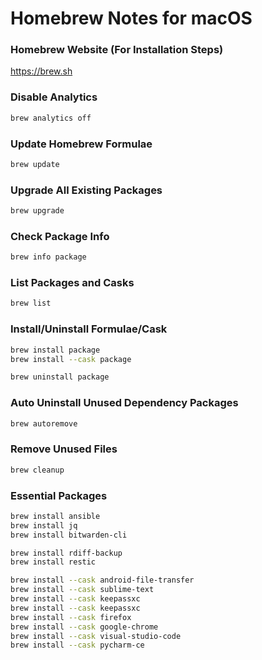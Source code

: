 # Homebrew Notes for macOS

### Homebrew Website (For Installation Steps)

https://brew.sh

### Disable Analytics

```bash
brew analytics off
```

### Update Homebrew Formulae

```bash
brew update
```

### Upgrade All Existing Packages

```bash
brew upgrade
```

### Check Package Info

```bash
brew info package
```

### List Packages and Casks

```bash
brew list
```

### Install/Uninstall Formulae/Cask

```bash
brew install package
brew install --cask package

brew uninstall package
```

### Auto Uninstall Unused Dependency Packages
```bash
brew autoremove
```

### Remove Unused Files
```bash
brew cleanup
```

### Essential Packages
```bash
brew install ansible
brew install jq
brew install bitwarden-cli

brew install rdiff-backup
brew install restic

brew install --cask android-file-transfer
brew install --cask sublime-text
brew install --cask keepassxc
brew install --cask keepassxc
brew install --cask firefox
brew install --cask google-chrome
brew install --cask visual-studio-code
brew install --cask pycharm-ce
```